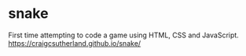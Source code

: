 # snake
First time attempting to code a game using HTML, CSS and JavaScript. 
https://craigcsutherland.github.io/snake/
